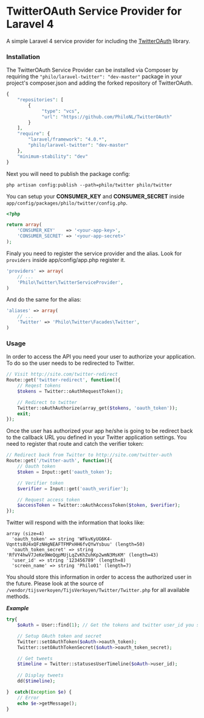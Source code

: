 TwitterOAuth Service Provider for Laravel 4
===============

A simple Laravel 4 service provider for including the [TwitterOAuth](https://github.com/tijsverkoyen/TwitterOAuth) library.

### Installation

The TwitterOAuth Service Provider can be installed via Composer by requiring the `"philo/laravel-twitter": "dev-master"` package in your project's composer.json and adding the forked repository of TwitterOAuth.

```php
{
    "repositories": [
        {
	         "type": "vcs",
	         "url": "https://github.com/PhiloNL/TwitterOAuth"
        }
    ],
    "require": {
        "laravel/framework": "4.0.*",
        "philo/laravel-twitter": "dev-master"
    },
    "minimum-stability": "dev"
}
```

Next you will need to publish the package config:

`php artisan config:publish --path=philo/twitter philo/twitter`

You can setup your **CONSUMER_KEY** and **CONSUMER_SECRET** inside `app/config/packages/philo/twitter/config.php`.

```php
<?php

return array(
	'CONSUMER_KEY'    => '<your-app-key>',
	'CONSUMER_SECRET' => '<your-app-secret>'
);
```

Finaly you need to register the service provider and the alias. Look for `providers` inside app/config/app.php register it.

```php
'providers' => array(
	// ...
	'Philo\Twitter\TwitterServiceProvider',
)
```

And do the same for the alias:

```php
'aliases' => array(
	// ...
	'Twitter' => 'Philo\Twitter\Facades\Twitter',
)
```

### Usage

In order to access the API you need your user to authorize your application. To do so the user needs to be redirected to Twitter.

```php
// Visit http://site.com/twitter-redirect
Route::get('twitter-redirect', function(){
    // Reqest tokens
    $tokens = Twitter::oAuthRequestToken();

    // Redirect to twitter
    Twitter::oAuthAuthorize(array_get($tokens, 'oauth_token'));
    exit;
});
```

Once the user has authorized your app he/she is going to be redirect back to the callback URL you defined in your Twitter application settings.
You need to register that route and catch the verifier token:

```php
// Redirect back from Twitter to http://site.com/twitter-auth
Route::get('/twitter-auth', function(){
    // Oauth token
    $token = Input::get('oauth_token');

    // Verifier token
    $verifier = Input::get('oauth_verifier');

    // Request access token
    $accessToken = Twitter::oAuthAccessToken($token, $verifier);
});
```

Twitter will respond with the information that looks like:

```
array (size=4)
  'oauth_token' => string 'WFkvKyUG6K4-Vqntts8U4xQFzNHgNEAFTFMPxHH6fvQYwYsbuu' (length=50)
  'oauth_token_secret' => string 'RfVY4hwV7JeKe9WeQqpMUjLqZvKhZuhKp2wmN3MsKM' (length=43)
  'user_id' => string '123456789' (length=8)
  'screen_name' => string 'Philo01' (length=7)
```

You should store this information in order to access the authorized user in the future.
Please look at the source of `/vendor/tijsverkoyen/TijsVerkoyen/Twitter/Twitter.php` for all available methods.

***Example***
```php
try{
	$oAuth = User::find(1); // Get the tokens and twitter user_id you saved in the previous step

	// Setup OAuth token and secret
	Twitter::setOAuthToken($oAuth->oauth_token);
	Twitter::setOAuthTokenSecret($oAuth->oauth_token_secret);

	// Get tweets
	$timeline = Twitter::statusesUserTimeline($oAuth->user_id);
	
	// Display tweets
	dd($timeline);

}  catch(Exception $e) {
	// Error
	echo $e->getMessage();
}
```
